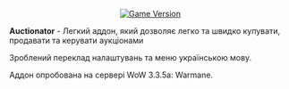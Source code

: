 <div align="center">

[![Game Version](https://img.shields.io/badge/wow-3.3.5-blue.svg)](https://www.warmane.com)

</div>

**Auctionator** - Легкий аддон, який дозволяє легко та швидко купувати, продавати та керувати аукціонами

Зроблений переклад налаштувань та меню українською мову.

Аддон опробована на сервері WoW 3.3.5a: Warmane.

